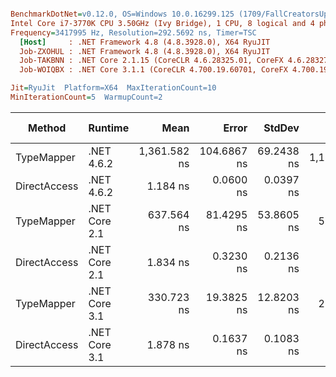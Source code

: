 ``` ini

BenchmarkDotNet=v0.12.0, OS=Windows 10.0.16299.125 (1709/FallCreatorsUpdate/Redstone3)
Intel Core i7-3770K CPU 3.50GHz (Ivy Bridge), 1 CPU, 8 logical and 4 physical cores
Frequency=3417995 Hz, Resolution=292.5692 ns, Timer=TSC
  [Host]     : .NET Framework 4.8 (4.8.3928.0), X64 RyuJIT
  Job-ZXOHUL : .NET Framework 4.8 (4.8.3928.0), X64 RyuJIT
  Job-TAKBNN : .NET Core 2.1.15 (CoreCLR 4.6.28325.01, CoreFX 4.6.28327.02), X64 RyuJIT
  Job-WOIQBX : .NET Core 3.1.1 (CoreCLR 4.700.19.60701, CoreFX 4.700.19.60801), X64 RyuJIT

Jit=RyuJit  Platform=X64  MaxIterationCount=10  
MinIterationCount=5  WarmupCount=2  

```
|       Method |       Runtime |         Mean |       Error |     StdDev |    Ratio | RatioSD |  Gen 0 | Gen 1 | Gen 2 | Allocated |
|------------- |-------------- |-------------:|------------:|-----------:|---------:|--------:|-------:|------:|------:|----------:|
|   TypeMapper |    .NET 4.6.2 | 1,361.582 ns | 104.6867 ns | 69.2438 ns | 1,152.55 |   89.37 | 0.0420 |     - |     - |     177 B |
| DirectAccess |    .NET 4.6.2 |     1.184 ns |   0.0600 ns |  0.0397 ns |     1.00 |    0.00 |      - |     - |     - |         - |
|   TypeMapper | .NET Core 2.1 |   637.564 ns |  81.4295 ns | 53.8605 ns |   538.27 |   36.62 | 0.0296 |     - |     - |     128 B |
| DirectAccess | .NET Core 2.1 |     1.834 ns |   0.3230 ns |  0.2136 ns |     1.55 |    0.21 |      - |     - |     - |         - |
|   TypeMapper | .NET Core 3.1 |   330.723 ns |  19.3825 ns | 12.8203 ns |   279.56 |   11.95 | 0.0114 |     - |     - |      48 B |
| DirectAccess | .NET Core 3.1 |     1.878 ns |   0.1637 ns |  0.1083 ns |     1.59 |    0.08 |      - |     - |     - |         - |
